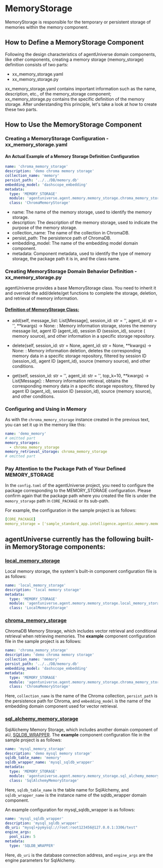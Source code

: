 # MemoryStorage

MemoryStorage is responsible for the temporary or persistent storage of memories within the memory component.

## How to Define a MemoryStorage Component

Following the design characteristics of agentUniverse domain components, like other components, creating a memory
storage (memory_storage) definition consists of two parts:

- xx_memory_storage.yaml
- xx_memory_storage.py

xx_memory_storage.yaml contains important information such as the name, description, etc., of the memory_storage
component; xx_memory_storage.py contains the specific definition of the memory storage. After understanding this
principle, let's take a look at how to create these two parts.

## How to Use the MemoryStorage Component

### Creating a MemoryStorage Configuration - xx_memory_storage.yaml

#### An Actual Example of a Memory Storage Definition Configuration

```yaml
name: 'chroma_memory_storage'
description: 'demo chroma memory storage'
collection_name: 'memory'
persist_path: '../../DB/memory.db'
embedding_model: 'dashscope_embedding'
metadata:
  type: 'MEMORY_STORAGE'
  module: 'agentuniverse.agent.memory.memory_storage.chroma_memory_storage'
  class: 'ChromaMemoryStorage'
```

- name: The name of the memory storage, used to identify the memory storage.
- description: The description of the memory storage, used to indicate the purpose of the memory storage.
- collection_name: The name of the collection in ChromaDB.
- persist_path: The persistence path of ChromaDB.
- embedding_model: The name of the embedding model domain component.
- metadata: Component metadata, used to identify the type of memory storage, the package path it is in, and the class
  name.

### Creating MemoryStorage Domain Behavior Definition - xx_memory_storage.py

agentUniverse provides a base MemoryStorage class. You need to inherit it and override the add/delete/get functions to
complete the storage, deletion, and retrieval of memory information.

#### [Definition of MemoryStorage Class:](../../../../../../agentuniverse/agent/memory/memory_storage/memory_storage.py)

- add(self, message_list: List[Message], session_id: str = '', agent_id: str = '', **kwargs) -> None:
  : Memory information storage, stores the memory message list, agent ID (agent_id), session ID (session_id), source (
  memory source), and other information in a specific storage repository.

- delete(self, session_id: str = None, agent_id: str = None, **kwargs) -> None:
  : Memory information deletion, deletes the corresponding memory data in a specific storage repository, filtered by
  session ID (session_id), agent ID (agent_id), source (memory source), and other conditions.

- get(self, session_id: str = '', agent_id: str = '', top_k=10, **kwargs) -> List[Message]:
  : Memory information retrieval, obtains the corresponding memory data in a specific storage repository, filtered by
  agent ID (agent_id), session ID (session_id), source (memory source), and other conditions.

### Configuring and Using in Memory

As with the `chroma_memory_storage` instance created in the previous text, you can set it up in the memory like this:

```yaml
name: 'demo_memory'
# omitted part
memory_storages:
  - chroma_memory_storage
memory_retrieval_storage: chroma_memory_storage
# omitted part
```

### Pay Attention to the Package Path of Your Defined MEMORY_STORAGE

In the `config.toml` of the agentUniverse project, you need to configure the package corresponding to the MEMORY_STORAGE
configuration. Please confirm again that the package path where you created the file is under the `memory_storage` path
in `CORE_PACKAGE` or its sub-path.

For example, the configuration in the sample project is as follows:

```yaml
[CORE_PACKAGE]
memory_storage = ['sample_standard_app.intelligence.agentic.memory.memory_storage']
```

## agentUniverse currently has the following built-in MemoryStorage components:

### [local_memory_storage](../../../../../../agentuniverse/agent/memory/memory_storage/local_memory_storage.py)

Local memory storage, the system's built-in component configuration file is as follows:

```yaml
name: 'local_memory_storage'
description: 'local memory storage'
metadata:
  type: 'MEMORY_STORAGE'
  module: 'agentuniverse.agent.memory.memory_storage.local_memory_storage'
  class: 'LocalMemoryStorage'
```

### [chroma_memory_storage](../../../../../../agentuniverse/agent/memory/memory_storage/chroma_memory_storage.py)

ChromaDB Memory Storage, which includes vector retrieval and conditional retrieval when retrieving memories. The **example** component configuration file in the sample project is as follows:

```yaml
name: 'chroma_memory_storage'
description: 'demo chroma memory storage'
collection_name: 'memory'
persist_path: '../../DB/memory.db'
embedding_model: 'dashscope_embedding'
metadata:
  type: 'MEMORY_STORAGE'
  module: 'agentuniverse.agent.memory.memory_storage.chroma_memory_storage'
  class: 'ChromaMemoryStorage'
```

Here, `collection_name` is the name of the Chroma collection, `persist_path` is the persistence path for Chroma, and `embedding_model` is the name of the embedding domain component used for vector retrieval.

### [sql_alchemy_memory_storage](../../../../../../agentuniverse/agent/memory/memory_storage/sql_alchemy_memory_storage.py)

SqlAlchemy Memory Storage, which includes another domain component of aU, [SQLDB_WRAPPER](../../Tech_Capabilities/Storage/SQLDB_WRAPPER.md). The **example** component configuration file in the sample project is as follows:

```yaml
name: 'mysql_memory_storage'
description: 'demo mysql memory storage'
sqldb_table_name: 'memory'
sqldb_wrapper_name: 'mysql_sqldb_wrapper'
metadata:
  type: 'MEMORY_STORAGE'
  module: 'agentuniverse.agent.memory.memory_storage.sql_alchemy_memory_storage'
  class: 'SqlAlchemyMemoryStorage'
```

Here, `sqldb_table_name` is the table name for SqlAlchemy, and `sqldb_wrapper_name` is the instance name of the sqldb_wrapper domain component.

An example configuration for mysql_sqldb_wrapper is as follows:

```yaml
name: 'mysql_sqldb_wrapper'
description: 'mysql_sqldb_wrapper'
db_uri: "mysql+pymysql://root:root123456@127.0.0.1:3306/test"
engine_args:
  pool_size: 5
metadata:
  type: 'SQLDB_WRAPPER'
```

Here, `db_uri` is the database connection address, and `engine_args` are the engine parameters for SqlAlchemy.
